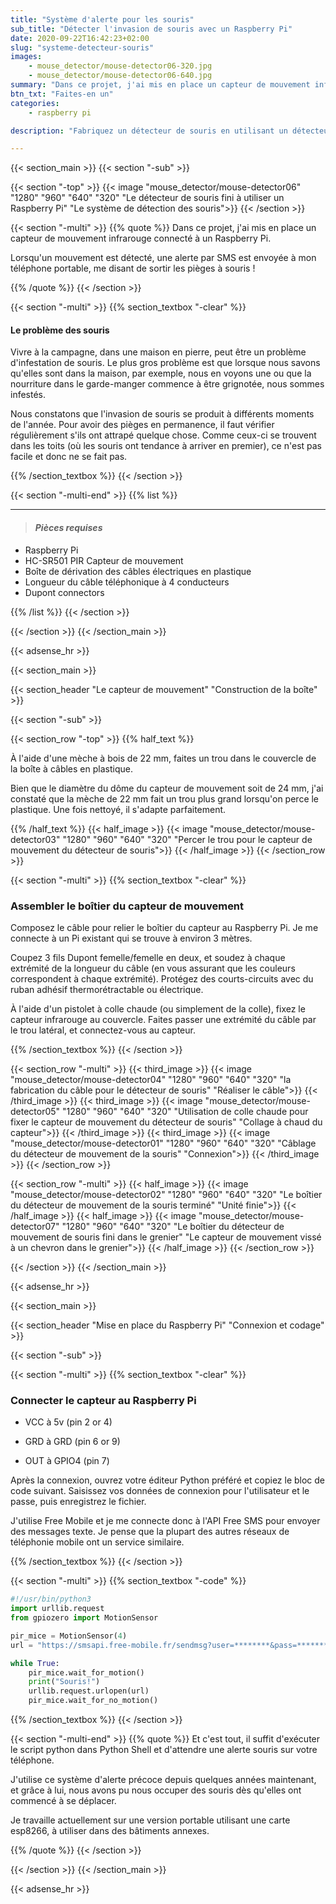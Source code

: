 ```yaml
---
title: "Système d'alerte pour les souris"
sub_title: "Détecter l'invasion de souris avec un Raspberry Pi"
date: 2020-09-22T16:42:23+02:00
slug: "systeme-detecteur-souris"
images:
    - mouse_detector/mouse-detector06-320.jpg
    - mouse_detector/mouse-detector06-640.jpg
summary: "Dans ce projet, j'ai mis en place un capteur de mouvement infrarouge connecté à un Raspberry Pi. Lorsqu'un mouvement est détecté, une alerte par SM..."
btn_txt: "Faites-en un"
categories:
    - raspberry pi

description: "Fabriquez un détecteur de souris en utilisant un détecteur de mouvement infrarouge et un Raspberry Pi. Sachez instantanément quand les souris entrent dans votre maison"

---
```


{{< section_main >}}
{{< section "-sub" >}}

{{< section "-top" >}}
{{< image "mouse_detector/mouse-detector06" "1280" "960" "640" "320" "Le détecteur de souris fini à utiliser un Raspberry Pi" "Le système de détection des souris">}}
{{< /section >}}

<!-- QUOTE -->
{{< section "-multi" >}}
{{% quote %}}
Dans ce projet, j'ai mis en place un capteur de mouvement infrarouge connecté à un Raspberry Pi.

Lorsqu'un mouvement est détecté, une alerte par SMS est envoyée à mon téléphone portable, me disant de sortir les pièges à souris !

{{% /quote %}}
{{< /section >}}

{{< section "-multi" >}}
{{% section_textbox "-clear" %}}

#### Le problème des souris

Vivre à la campagne, dans une maison en pierre, peut être un problème d'infestation de souris. Le plus gros problème est que lorsque nous savons qu'elles sont dans la maison, par exemple, nous en voyons une ou que la nourriture dans le garde-manger commence à être grignotée, nous sommes infestés.

Nous constatons que l'invasion de souris se produit à différents moments de l'année. Pour avoir des pièges en permanence, il faut vérifier régulièrement s'ils ont attrapé quelque chose. Comme ceux-ci se trouvent dans les toits (où les souris ont tendance à arriver en premier), ce n'est pas facile et donc ne se fait pas.

{{% /section_textbox %}}
{{< /section >}}

{{< section "-multi-end" >}}
{{% list %}}

***

> #### ***Pièces requises***

- Raspberry Pi
- HC-SR501 PIR Capteur de mouvement
- Boîte de dérivation des câbles électriques en plastique
- Longueur du câble téléphonique à 4 conducteurs
- Dupont connectors

{{% /list %}}
{{< /section >}}

{{< /section >}}
{{< /section_main >}}

{{< adsense_hr >}}

{{< section_main >}}

{{< section_header "Le capteur de mouvement" "Construction de la boîte" >}}

{{< section "-sub" >}}

{{< section_row "-top" >}}
{{% half_text %}}

À l'aide d'une mèche à bois de 22 mm, faites un trou dans le couvercle de la boîte à câbles en plastique.

Bien que le diamètre du dôme du capteur de mouvement soit de 24 mm, j'ai constaté que la mèche de 22 mm fait un trou plus grand lorsqu'on perce le plastique. Une fois nettoyé, il s'adapte parfaitement.

{{% /half_text %}}
{{< half_image >}}
{{< image "mouse_detector/mouse-detector03" "1280" "960" "640" "320" "Percer le trou pour le capteur de mouvement du détecteur de souris">}}
{{< /half_image >}}
{{< /section_row >}}

{{< section "-multi" >}}
{{% section_textbox "-clear" %}}

### Assembler le boîtier du capteur de mouvement

Composez le câble pour relier le boîtier du capteur au Raspberry Pi. Je me connecte à un Pi existant qui se trouve à environ 3 mètres.

Coupez 3 fils Dupont femelle/femelle en deux, et soudez à chaque extrémité de la longueur du câble (en vous assurant que les couleurs correspondent à chaque extrémité). Protégez des courts-circuits avec du ruban adhésif thermorétractable ou électrique.

À l'aide d'un pistolet à colle chaude (ou simplement de la colle), fixez le capteur infrarouge au couvercle. Faites passer une extrémité du câble par le trou latéral, et connectez-vous au capteur.

{{% /section_textbox %}}
{{< /section >}}

{{< section_row "-multi" >}}
{{< third_image >}}
{{< image "mouse_detector/mouse-detector04" "1280" "960" "640" "320" "la fabrication du câble pour le détecteur de souris" "Réaliser le câble">}}
{{< /third_image >}}
{{< third_image >}}
{{< image "mouse_detector/mouse-detector05" "1280" "960" "640" "320" "Utilisation de colle chaude pour fixer le capteur de mouvement du détecteur de souris" "Collage à chaud du capteur">}}
{{< /third_image >}}
{{< third_image >}}
{{< image "mouse_detector/mouse-detector01" "1280" "960" "640" "320" "Câblage du détecteur de mouvement de la souris" "Connexion">}}
{{< /third_image >}}
{{< /section_row >}}

{{< section_row "-multi" >}}
{{< half_image >}}
{{< image "mouse_detector/mouse-detector02" "1280" "960" "640" "320" "Le boîtier du détecteur de mouvement de la souris terminé" "Unité finie">}}
{{< /half_image >}}
{{< half_image >}}
{{< image "mouse_detector/mouse-detector07" "1280" "960" "640" "320" "Le boîtier du détecteur de mouvement de souris fini dans le grenier" "Le capteur de mouvement vissé à un chevron dans le grenier">}}
{{< /half_image >}}
{{< /section_row >}}

{{< /section >}}
{{< /section_main >}}

{{< adsense_hr >}}

{{< section_main >}}

{{< section_header "Mise en place du Raspberry Pi" "Connexion et codage" >}}

{{< section "-sub" >}}

{{< section "-multi" >}}
{{% section_textbox "-clear" %}}

### Connecter le capteur au Raspberry Pi

- VCC à 5v (pin 2 or 4)

- GRD à GRD (pin 6 or 9)

- OUT à GPIO4 (pin 7)

Après la connexion, ouvrez votre éditeur Python préféré et copiez le bloc de code suivant. Saisissez vos données de connexion pour l'utilisateur et le passe, puis enregistrez le fichier.

J'utilise Free Mobile et je me connecte donc à l'API Free SMS pour envoyer des messages texte. Je pense que la plupart des autres réseaux de téléphonie mobile ont un service similaire.

{{% /section_textbox %}}
{{< /section >}}

{{< section "-multi" >}}
{{% section_textbox "-code" %}}

``` python
#!/usr/bin/python3
import urllib.request
from gpiozero import MotionSensor

pir_mice = MotionSensor(4)
url = "https://smsapi.free-mobile.fr/sendmsg?user=********&pass=********&msg=Souris+Détecté"

while True:
    pir_mice.wait_for_motion()
    print("Souris!")
    urllib.request.urlopen(url)
    pir_mice.wait_for_no_motion()

```

{{% /section_textbox %}}
{{< /section >}}

{{< section "-multi-end" >}}
{{% quote %}}
Et c'est tout, il suffit d'exécuter le script python dans Python Shell et d'attendre une alerte souris sur votre téléphone.

J'utilise ce système d'alerte précoce depuis quelques années maintenant, et grâce à lui, nous avons pu nous occuper des souris dès qu'elles ont commencé à se déplacer.

Je travaille actuellement sur une version portable utilisant une carte esp8266, à utiliser dans des bâtiments annexes.

{{% /quote %}}
{{< /section >}}

{{< /section >}}
{{< /section_main >}}

{{< adsense_hr >}}
